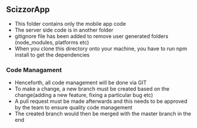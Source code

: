 ## ScizzorApp

* This folder contains only the mobile app code
* The server side code is in another folder
* gitignore file has been added to remove user generated folders (node_modules, platforms etc)
* When you clone this directory onto your machine, you have to run npm install to get the dependencies

### Code Managament
* Henceforth, all code management will be done via GIT
* To make a change, a new branch must be created based on the change(adding a new feature, fixing a particular bug etc)
* A pull request must be made afterwards and this needs to be approved by the team to ensure quality code management
* The created branch would then be merged with the master branch in the end
